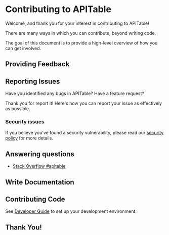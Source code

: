 # Contributing to APITable

Welcome, and thank you for your interest in contributing to APITable!

There are many ways in which you can contribute, beyond writing code. 

The goal of this document is to provide a high-level overview of how you can get involved.


## Providing Feedback




## Reporting Issues

Have you identified any bugs in APITable?
Have a feature request?

Thank you for report it!
Here's how you can report your issue as effectively as possible.


### Security issues
If you believe you've found a security vulnerability, please read our [security policy](./SECURITY.md) for more details.


## Answering questions

- [Stack Overflow #apitable](https://stackoverflow.com/questions/tagged/apitable)

## Write Documentation

## Contributing Code

See [Developer Guide](./docs/contribute/developer-guide.md) to set up your development environment.


## Thank You!


